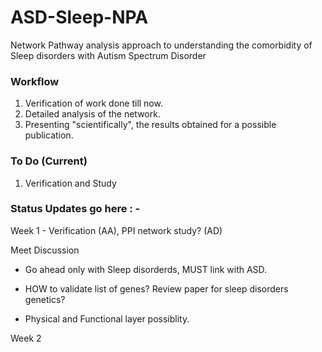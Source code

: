# ASD-Sleep-NPA
Network Pathway analysis approach to understanding the comorbidity of Sleep disorders with Autism Spectrum Disorder

### Workflow

1. Verification of work done till now. 
2. Detailed analysis of the network.
3. Presenting "scientifically", the results obtained for a possible publication.

### To Do (Current)
1. Verification and Study

### Status Updates go here : - 
Week 1 - Verification (AA), PPI network study? (AD)

Meet Discussion 

- Go ahead only with Sleep disorderds, MUST link with ASD.

- HOW to validate list of genes? Review paper for sleep disorders genetics?

- Physical and Functional layer possiblity.

Week 2
